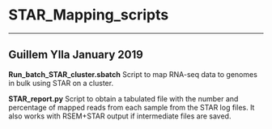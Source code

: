 # STAR_Mapping_scripts
---
Guillem Ylla
January 2019
---
**Run_batch_STAR_cluster.sbatch** Script to map RNA-seq data to genomes in bulk using STAR on a cluster.

**STAR_report.py** Script to obtain a tabulated file with the number and percentage of mapped reads from each sample from the STAR log files. It also works with RSEM+STAR output if intermediate files are saved.
    
